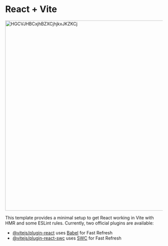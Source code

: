  # React + Vite
<img width="1351" height="606" alt="HGCVJHBCxjhBZXCjhjkxJKZKCj" src="https://github.com/user-attachments/assets/d05ec3fa-7b45-4a41-aecf-5f6d65c77322" />

 This template provides a minimal setup to get React working in Vite with HMR and some ESLint rules.
 Currently, two official plugins are available:

 - [@vitejs/plugin-react](https://github.com/vitejs/vite-plugin-react/blob/main/packages/plugin-react/README.md) uses [Babel](https://babeljs.io/) for Fast Refresh
 - [@vitejs/plugin-react-swc](https://github.com/vitejs/vite-plugin-react-swc) uses [SWC](https://swc.rs/) for Fast    Refresh
